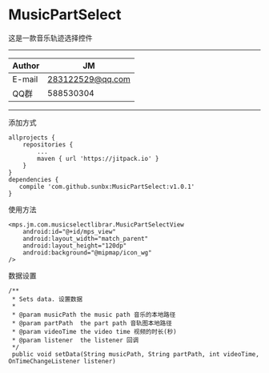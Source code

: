# MusicPartSelect
这是一款音乐轨迹选择控件
****

|Author|JM|
|---|---
|E-mail|283122529@qq.com
|QQ群|588530304

****

添加方式
    
    allprojects {
	    repositories {
			...
			maven { url 'https://jitpack.io' }
		}
	}
  	dependencies {
	   compile 'com.github.sunbx:MusicPartSelect:v1.0.1'
	}

使用方法

    <mps.jm.com.musicselectlibrar.MusicPartSelectView
        android:id="@+id/mps_view"
        android:layout_width="match_parent"
        android:layout_height="120dp"
        android:background="@mipmap/icon_wg"
    />
    

数据设置

    /**
     * Sets data. 设置数据
     *
     * @param musicPath the music path 音乐的本地路径
     * @param partPath  the part path 音轨图本地路径
     * @param videoTime the video time 视频的时长(秒)
     * @param listener  the listener 回调
     */
     public void setData(String musicPath, String partPath, int videoTime, OnTimeChangeListener listener)
 
